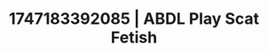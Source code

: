 ---
categories:
- Pussy eating
- Mindful pleasure
- Ethical porn
- Pov blowjob
- Deepthroat
image: /assets/images/1747183392085.jpg
layout: post
seo:
  description: Featured content with premium Scat Fetish, ABDL Play. HD images available.
  keywords: Scat Fetish, ABDL Play
  og_image: /assets/images/1747183392085.jpg
  schema_type: VisualArtwork
tags:
- ABDL Play
- '#1747183392085'
- Scat Fetish
title: 1747183392085 | ABDL Play Scat Fetish
---